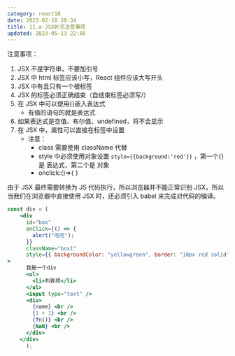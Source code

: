 ```yaml
---
category: react18
date: 2023-02-18 20:34
title: 11.a-JSX补充注意事项
updated: 2023-05-13 22:56
---
```


注意事项：

1. JSX 不是字符串，不要加引号
2. JSX 中 html 标签应该小写，React 组件应该大写开头
3. JSX 中有且只有一个根标签
4. JSX 的标签必须正确结束（自结束标签必须写/）
5. 在 JSX 中可以使用{}嵌入表达式
   - 有值的语句的就是表达式
6. 如果表达式是空值、布尔值、undefined，将不会显示
7. 在 JSX 中，属性可以直接在标签中设置
   - 注意：
     - class 需要使用 className 代替
     - style 中必须使用对象设置 `style={{background:'red'}}` ，第一个{}是 表达式，第二个是 对象
     - onclick:()=>{ }

由于 JSX 最终需要转换为 JS 代码执行，所以浏览器并不能正常识别 JSX，所以当我们在浏览器中直接使用 JSX 时，还必须引入 babel 来完成对代码的编译。
```jsx
const div = (
    <div
      id="box"
      onClick={() => {
        alert("哈哈");
      }}
      className="box1"
      style={{ backgroundColor: "yellowgreen", border: "10px red solid" }}
>
      我是一个div
      <ul>
        <li>列表项</li>
      </ul>
      <input type="text" />
      <div>
        {name} <br />
        {1 + 1} <br />
        {fn()} <br />
        {NaN} <br />
      </div>
    </div>
      );
```